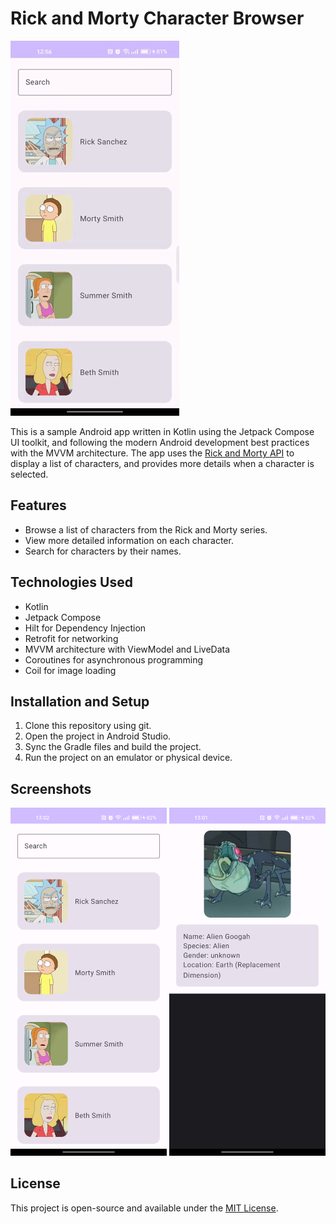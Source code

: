 # Rick and Morty Character Browser

<img src="rickmortygif.gif" alt="Example"/>

This is a sample Android app written in Kotlin using the Jetpack Compose UI toolkit, and following the modern Android development best practices with the MVVM architecture. The app uses the [Rick and Morty API](https://rickandmortyapi.com/) to display a list of characters, and provides more details when a character is selected.

## Features
- Browse a list of characters from the Rick and Morty series.
- View more detailed information on each character.
- Search for characters by their names.

## Technologies Used
- Kotlin
- Jetpack Compose
- Hilt for Dependency Injection
- Retrofit for networking
- MVVM architecture with ViewModel and LiveData
- Coroutines for asynchronous programming
- Coil for image loading

## Installation and Setup
1. Clone this repository using git.
2. Open the project in Android Studio.
3. Sync the Gradle files and build the project.
4. Run the project on an emulator or physical device.

## Screenshots

<img src="character_list.png" alt="Character List" width="250"/>
<img src="character_detail.png" alt="Character Detail" width="250"/>

## License
This project is open-source and available under the [MIT License](LICENSE).
